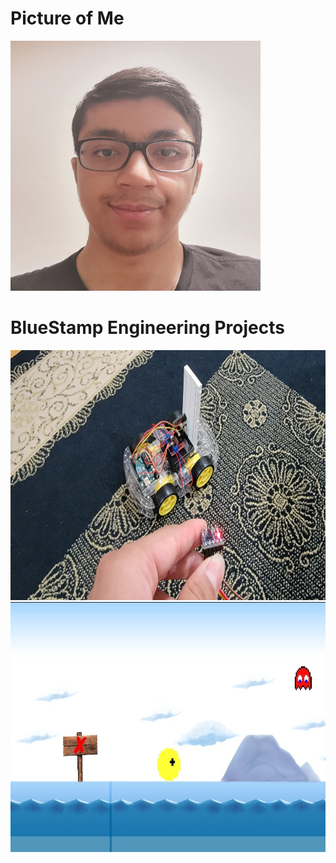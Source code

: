 # Picture of Me
<img src="Photo of Me.jpg" alt="Photo of me" style="width: 400px; height: 400px;"/>

# BlueStamp Engineering Projects
<img src="Gesture Controlled Robot Image.jpg" alt="Photo of Gesture Controlled Robot" style="width: 700px; height: 400px;"/>
<img src="Unity Game Image.jpg" alt="Photo of Unity Game" style="width: 700px; height: 400px;"/>
